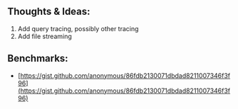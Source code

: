 ## Thoughts & Ideas: ##
1. Add query tracing, possibly other tracing
2. Add file streaming

## Benchmarks: ##
- [https://gist.github.com/anonymous/86fdb2130071dbdad8211007346f3f96](https://gist.github.com/anonymous/86fdb2130071dbdad8211007346f3f96)
